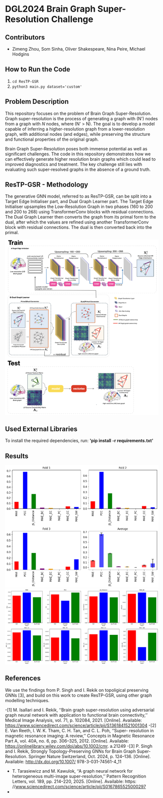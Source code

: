 # DGL2024 Brain Graph Super-Resolution Challenge

## Contributors

- Zimeng Zhou, Som Sinha, Oliver Shakespeare, Nina Peire, Michael Hodgins

## How to Run the Code
1. `cd ResTP-GSR`
2. `python3 main.py dataset='custom'`

## Problem Description
<!-- A short description of the problem you are solving. Why is the brain graph super-resolution an ineresting problem to solve? -->
This repository focuses on the problem of Brain Graph Super-Resolution. Graph super-resolution is the process of generating a graph with \(N'\) nodes from a graph with $N$ nodes, where \(N' > N\). The goal is to develop a model capable of inferring a higher-resolution graph from a lower-resolution graph, with additional nodes (and edges), while preserving the structure and functional properties of the original graph.

Brain Graph Super-Resolution poses both immense potential as well as significant challenges.
The code in this repository demonstrates how we can effectively generate higher resolution brain graphs which could lead to improved diagnostics and treatment. The key challenge still lies with evaluating such super-resolved graphs in the absence of a ground truth.

## ResTP-GSR - Methodology
<!-- - Summarize in a few sentences the building blocks of your generative GNN model.
- Figure of your model. -->
The generative GNN model, referred to as ResTP-GSR, can be split into a Target Edge Initialiser part, and Dual Graph Learner part.
The Target Edge Initialiser upsamples the Low-Resolution Graph in two phases (160 to 200 and 200 to 268) using TransformerConv blocks with residual connections.
The Dual Graph Learner then converts the graph from its primal form to the dual, after which the values are refined using another TransformerConv block with residual connections.
The dual is then converted back into the primal.

![Model Figure](figures/model_figure.png)

## Used External Libraries

To install the required dependencies, run: 
**'pip install -r requirements.txt'**

## Results

![ResTP-GSR Performance](figures/ResTP-GSR-performance.png)
![Model Comparisons](figures/comparison-plot.png)

## References

We use the findings from P. Singh and I. Rekik on topoligical preserving GNNs [3], and build on this work to create ResTP-GSR, using other graph modelling techniques.

-[1] M. Isallari and I. Rekik, ‘‘Brain graph super-resolution using adversarial
graph neural network with application to functional brain connectivity,’’
Medical Image Analysis, vol. 71, p. 102084, 2021. [Online]. Available:
https://www.sciencedirect.com/science/article/pii/S1361841521001304
-[2] E. Van Reeth, I. W. K. Tham, C. H. Tan, and C. L. Poh, ‘‘Super-
resolution in magnetic resonance imaging: A review,’’ Concepts in
Magnetic Resonance Part A, vol. 40A, no. 6, pp. 306–325, 2012.
[Online]. Available: https://onlinelibrary.wiley.com/doi/abs/10.1002/cmr.
a.21249
-[3] P. Singh and I. Rekik, Strongly Topology-Preserving GNNs for
Brain Graph Super-Resolution. Springer Nature Switzerland, Oct.
2024, p. 124–136. [Online]. Available: http://dx.doi.org/10.1007/
978-3-031-74561-4_11
- T. Tarasiewicz and M. Kawulok, ‘‘A graph neural network for
heterogeneous multi-image super-resolution,’’ Pattern Recognition
Letters, vol. 189, pp. 214–220, 2025. [Online]. Available: https:
//www.sciencedirect.com/science/article/pii/S0167865525000297
- 